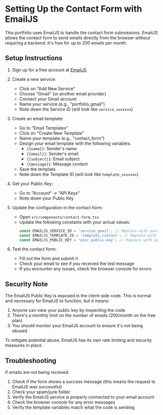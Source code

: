 # Setting Up the Contact Form with EmailJS

This portfolio uses EmailJS to handle the contact form submissions. EmailJS allows the contact form to send emails directly from the browser without requiring a backend. It's free for up to 200 emails per month.

## Setup Instructions

1. Sign up for a free account at [EmailJS](https://www.emailjs.com/)

2. Create a new service:
   - Click on "Add New Service"
   - Choose "Gmail" (or another email provider)
   - Connect your Gmail account
   - Name your service (e.g., "portfolio_gmail")
   - Note down the Service ID (will look like `service_xxxxxxx`)

3. Create an email template:
   - Go to "Email Templates"
   - Click on "Create New Template"
   - Name your template (e.g., "contact_form")
   - Design your email template with the following variables:
     - `{{name}}`: Sender's name
     - `{{email}}`: Sender's email
     - `{{subject}}`: Email subject
     - `{{message}}`: Message content
   - Save the template
   - Note down the Template ID (will look like `template_xxxxxxx`)

4. Get your Public Key:
   - Go to "Account" → "API Keys"
   - Note down your Public Key

5. Update the configuration in the contact form:
   - Open `src/components/contact-form.tsx`
   - Update the following constants with your actual values:
     ```typescript
     const EMAILJS_SERVICE_ID = 'service_gmail'; // Replace with your Service ID
     const EMAILJS_TEMPLATE_ID = 'template_contact'; // Replace with your Template ID
     const EMAILJS_PUBLIC_KEY = 'your-public-key'; // Replace with your Public Key
     ```

6. Test the contact form:
   - Fill out the form and submit it
   - Check your email to see if you received the test message
   - If you encounter any issues, check the browser console for errors

## Security Note

The EmailJS Public Key is exposed in the client-side code. This is normal and necessary for EmailJS to function, but it means:

1. Anyone can view your public key by inspecting the code
2. There's a monthly limit on the number of emails (200/month on the free plan)
3. You should monitor your EmailJS account to ensure it's not being abused

To mitigate potential abuse, EmailJS has its own rate limiting and security measures in place.

## Troubleshooting

If emails are not being received:

1. Check if the form shows a success message (this means the request to EmailJS was successful)
2. Check your spam/junk folder
3. Verify the EmailJS service is properly connected to your email account
4. Check the browser console for any error messages
5. Verify the template variables match what the code is sending
